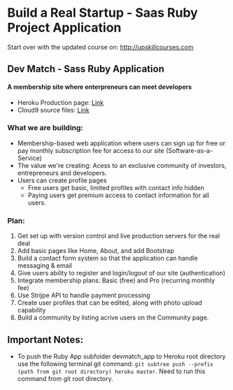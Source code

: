 # Build a Real Startup - Saas Ruby Project Application

Start over with the updated course on: http://upskillcourses.com

## Dev Match - Sass Ruby Application
#### A membership site where enterpreneurs can meet developers
* Heroku Production page: [Link](https://enigmatic-wildwood-68995.herokuapp.com/)
* Cloud9 source files: [Link](https://ide.c9.io/sebam2k4/devmatch_saas)

### What we are building:
* Membership-based web application where users can sign up for free or pay monthly subscription fee for access to our site (Software-as-a-Service)
* The value we're creating: Acess to an exclusive community of investors, entrepreneurs and developers.
* Users can create profile pages
  * Free users get basic, limited profiles with contact info hidden
  * Paying users get premium access to contact information for all users.
  
### Plan:
1. Get set up with version control and live production servers for the real deal
2. Add basic pages like Home, About, and add Bootstrap
3. Build a contact form system so that the application can handle messaging & email
4. Give users ability to register and login/logout of our site (authentication)
5. Integrate membership plans: Basic (free) and Pro (recurring monthly fee)
6. Use Strijpe API to handle payment processing
7. Create user profiles that can be edited, along with photo upload capability
8. Build a community by listing acrive users on the Community page.

## Important Notes:
* To push the Ruby App subfolder devmatch_app to Heroku root directory use the following terminal git command: `git subtree push --prefix (path from git root directory) heroku master`. Need to run this command from git root directory.